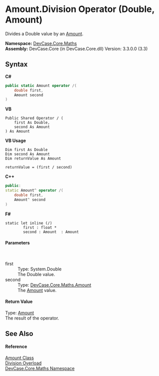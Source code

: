 # Amount.Division Operator (Double, Amount)
 

Divides a Double value by an <a href="T_DevCase_Core_Maths_Amount">Amount</a>.

**Namespace:**&nbsp;<a href="N_DevCase_Core_Maths">DevCase.Core.Maths</a><br />**Assembly:**&nbsp;DevCase.Core (in DevCase.Core.dll) Version: 3.3.0.0 (3.3)

## Syntax

**C#**<br />
``` C#
public static Amount operator /(
	double first,
	Amount second
)
```

**VB**<br />
``` VB
Public Shared Operator / ( 
	first As Double,
	second As Amount
) As Amount
```

**VB Usage**<br />
``` VB Usage
Dim first As Double
Dim second As Amount
Dim returnValue As Amount

returnValue = (first / second)
```

**C++**<br />
``` C++
public:
static Amount^ operator /(
	double first, 
	Amount^ second
)
```

**F#**<br />
``` F#
static let inline (/)
        first : float * 
        second : Amount  : Amount
```


#### Parameters
&nbsp;<dl><dt>first</dt><dd>Type: System.Double<br />The Double value.</dd><dt>second</dt><dd>Type: <a href="T_DevCase_Core_Maths_Amount">DevCase.Core.Maths.Amount</a><br />The <a href="T_DevCase_Core_Maths_Amount">Amount</a> value.</dd></dl>

#### Return Value
Type: <a href="T_DevCase_Core_Maths_Amount">Amount</a><br />The result of the operator.

## See Also


#### Reference
<a href="T_DevCase_Core_Maths_Amount">Amount Class</a><br /><a href="Overload_DevCase_Core_Maths_Amount_op_Division">Division Overload</a><br /><a href="N_DevCase_Core_Maths">DevCase.Core.Maths Namespace</a><br />